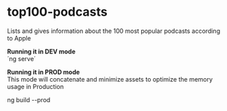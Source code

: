 # top100-podcasts
Lists and gives information about the 100 most popular podcasts according to Apple

<b>Running it in DEV mode</b>
<br/>´ng serve´

<b>Running it in PROD mode</b><br/>
This mode will concatenate and minimize assets to optimize the memory usage in Production

ng build --prod
